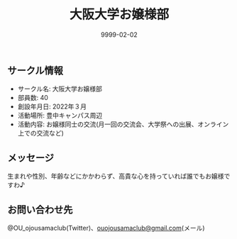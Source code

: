﻿---
title: '大阪大学お嬢様部'
excerpt: ''
date: '9999-02-02'
iconImage: '/assets/default/icon.png'
coverImage: '/assets/default/cover.jpg'
ogImage:
  url: '/assets/default/cover.jpg'
tags:
  - 'サークル'
---

## サークル情報
- サークル名: 大阪大学お嬢様部
- 部員数: 40
- 創設年月日: 2022年３月
- 活動場所: 豊中キャンパス周辺
- 活動内容: お嬢様同士の交流(月一回の交流会、大学祭への出展、オンライン上での交流など)

## メッセージ
生まれや性別、年齢などにかかわらず、高貴な心を持っていれば誰でもお嬢様ですわ♪

## お問い合わせ先
@OU_ojousamaclub(Twitter)、ouojousamaclub@gmail.com(メール)

